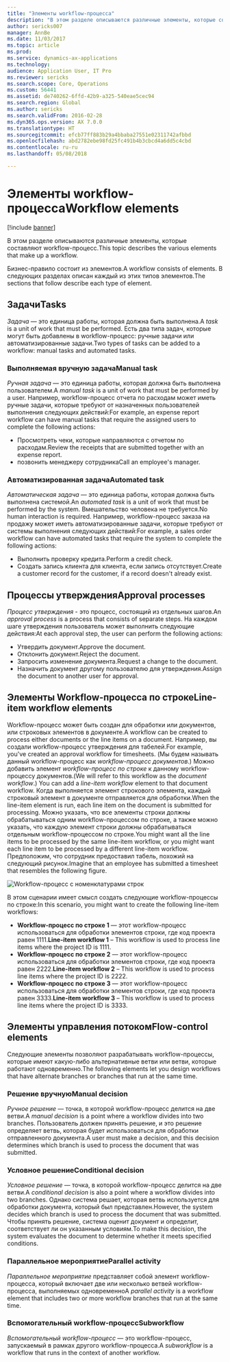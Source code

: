```yaml
---
title: "Элементы workflow-процесса"
description: "В этом разделе описываются различные элементы, которые составляют workflow-процесс."
author: sericks007
manager: AnnBe
ms.date: 11/03/2017
ms.topic: article
ms.prod: 
ms.service: dynamics-ax-applications
ms.technology: 
audience: Application User, IT Pro
ms.reviewer: sericks
ms.search.scope: Core, Operations
ms.custom: 56441
ms.assetid: de740262-6ffd-42b9-a325-540eae5cec94
ms.search.region: Global
ms.author: sericks
ms.search.validFrom: 2016-02-28
ms.dyn365.ops.version: AX 7.0.0
ms.translationtype: HT
ms.sourcegitcommit: efcb77ff883b29a4bbaba27551e02311742afbbd
ms.openlocfilehash: abd2782ebe98fd25fc491b4b3cbcd4a6dd5c4cbd
ms.contentlocale: ru-ru
ms.lasthandoff: 05/08/2018

---
```


# <a name="workflow-elements"></a><span data-ttu-id="41f73-103">Элементы workflow-процесса</span><span class="sxs-lookup"><span data-stu-id="41f73-103">Workflow elements</span></span>

[!include [banner](../includes/banner.md)]

<span data-ttu-id="41f73-104">В этом разделе описываются различные элементы, которые составляют workflow-процесс.</span><span class="sxs-lookup"><span data-stu-id="41f73-104">This topic describes the various elements that make up a workflow.</span></span>

<span data-ttu-id="41f73-105">Бизнес-правило состоит из элементов.</span><span class="sxs-lookup"><span data-stu-id="41f73-105">A workflow consists of elements.</span></span> <span data-ttu-id="41f73-106">В следующих разделах описан каждый из этих типов элементов.</span><span class="sxs-lookup"><span data-stu-id="41f73-106">The sections that follow describe each type of element.</span></span>

## <a name="tasks"></a><span data-ttu-id="41f73-107">Задачи</span><span class="sxs-lookup"><span data-stu-id="41f73-107">Tasks</span></span>
<span data-ttu-id="41f73-108">*Задача* — это единица работы, которая должна быть выполнена.</span><span class="sxs-lookup"><span data-stu-id="41f73-108">A *task* is a unit of work that must be performed.</span></span> <span data-ttu-id="41f73-109">Есть два типа задач, которые могут быть добавлены в workflow-процесс: ручные задачи или автоматизированные задачи.</span><span class="sxs-lookup"><span data-stu-id="41f73-109">Two types of tasks can be added to a workflow: manual tasks and automated tasks.</span></span>

### <a name="manual-task"></a><span data-ttu-id="41f73-110">Выполняемая вручную задача</span><span class="sxs-lookup"><span data-stu-id="41f73-110">Manual task</span></span>

<span data-ttu-id="41f73-111">*Ручная задача* — это единица работы, которая должна быть выполнена пользователем.</span><span class="sxs-lookup"><span data-stu-id="41f73-111">A *manual task* is a unit of work that must be performed by a user.</span></span> <span data-ttu-id="41f73-112">Например, workflow-процесс отчета по расходам может иметь ручные задачи, которые требуют от назначенных пользователей выполнения следующих действий:</span><span class="sxs-lookup"><span data-stu-id="41f73-112">For example, an expense report workflow can have manual tasks that require the assigned users to complete the following actions:</span></span>

-   <span data-ttu-id="41f73-113">Просмотреть чеки, которые направляются с отчетом по расходам.</span><span class="sxs-lookup"><span data-stu-id="41f73-113">Review the receipts that are submitted together with an expense report.</span></span>
-   <span data-ttu-id="41f73-114">позвонить менеджеру сотрудника</span><span class="sxs-lookup"><span data-stu-id="41f73-114">Call an employee's manager.</span></span>

### <a name="automated-task"></a><span data-ttu-id="41f73-115">Автоматизированная задача</span><span class="sxs-lookup"><span data-stu-id="41f73-115">Automated task</span></span>

<span data-ttu-id="41f73-116">*Автоматическая задача* — это единица работы, которая должна быть выполнена системой.</span><span class="sxs-lookup"><span data-stu-id="41f73-116">An *automated task* is a unit of work that must be performed by the system.</span></span> <span data-ttu-id="41f73-117">Вмешательство человека не требуется.</span><span class="sxs-lookup"><span data-stu-id="41f73-117">No human interaction is required.</span></span> <span data-ttu-id="41f73-118">Например, workflow-процесс заказа на продажу может иметь автоматизированные задачи, которые требуют от системы выполнения следующих действий:</span><span class="sxs-lookup"><span data-stu-id="41f73-118">For example, a sales order workflow can have automated tasks that require the system to complete the following actions:</span></span>

-   <span data-ttu-id="41f73-119">Выполнить проверку кредита.</span><span class="sxs-lookup"><span data-stu-id="41f73-119">Perform a credit check.</span></span>
-   <span data-ttu-id="41f73-120">Создать запись клиента для клиента, если запись отсутствует.</span><span class="sxs-lookup"><span data-stu-id="41f73-120">Create a customer record for the customer, if a record doesn't already exist.</span></span>

## <a name="approval-processes"></a><span data-ttu-id="41f73-121">Процессы утверждения</span><span class="sxs-lookup"><span data-stu-id="41f73-121">Approval processes</span></span>
<span data-ttu-id="41f73-122">*Процесс утверждения* - это процесс, состоящий из отдельных шагов.</span><span class="sxs-lookup"><span data-stu-id="41f73-122">An *approval process* is a process that consists of separate steps.</span></span> <span data-ttu-id="41f73-123">На каждом шаге утверждения пользователь может выполнить следующие действия:</span><span class="sxs-lookup"><span data-stu-id="41f73-123">At each approval step, the user can perform the following actions:</span></span>

-   <span data-ttu-id="41f73-124">Утвердить документ.</span><span class="sxs-lookup"><span data-stu-id="41f73-124">Approve the document.</span></span>
-   <span data-ttu-id="41f73-125">Отклонить документ.</span><span class="sxs-lookup"><span data-stu-id="41f73-125">Reject the document.</span></span>
-   <span data-ttu-id="41f73-126">Запросить изменение документа.</span><span class="sxs-lookup"><span data-stu-id="41f73-126">Request a change to the document.</span></span>
-   <span data-ttu-id="41f73-127">Назначить документ другому пользователю для утверждения.</span><span class="sxs-lookup"><span data-stu-id="41f73-127">Assign the document to another user for approval.</span></span>

## <a name="line-item-workflow-elements"></a><span data-ttu-id="41f73-128">Элементы Workflow-процесса по строке</span><span class="sxs-lookup"><span data-stu-id="41f73-128">Line-item workflow elements</span></span>
<span data-ttu-id="41f73-129">Workflow-процесс может быть создан для обработки или документов, или строковых элементов в документе.</span><span class="sxs-lookup"><span data-stu-id="41f73-129">A workflow can be created to process either documents or the line items on a document.</span></span> <span data-ttu-id="41f73-130">Например, вы создали workflow-процесс утверждения для табелей.</span><span class="sxs-lookup"><span data-stu-id="41f73-130">For example, you've created an approval workflow for timesheets.</span></span> <span data-ttu-id="41f73-131">(Мы будем называть данный workflow-процесс как *workflow-процесс документов*.) Можно добавить элемент *workflow-процесс по строке* к данному workflow-процессу документов.</span><span class="sxs-lookup"><span data-stu-id="41f73-131">(We will refer to this workflow as the *document workflow*.) You can add a *line-item workflow* element to that document workflow.</span></span> <span data-ttu-id="41f73-132">Когда выполняется элемент строкового элемента, каждый строковый элемент в документе отправляется для обработки.</span><span class="sxs-lookup"><span data-stu-id="41f73-132">When the line-item element is run, each line item on the document is submitted for processing.</span></span> <span data-ttu-id="41f73-133">Можно указать, что все элементы строки должны обрабатываться одним workflow-процессом по строке, а также можно указать, что каждую элемент строки должны обрабатываться отдельным workflow-процессом по строке.</span><span class="sxs-lookup"><span data-stu-id="41f73-133">You might want all the line items to be processed by the same line-item workflow, or you might want each line item to be processed by a different line-item workflow.</span></span> <span data-ttu-id="41f73-134">Предположим, что сотрудник предоставил табель, похожий на следующий рисунок.</span><span class="sxs-lookup"><span data-stu-id="41f73-134">Imagine that an employee has submitted a timesheet that resembles the following figure.</span></span>

![Workflow-процесс с номенклатурами строк](./media/workflow_lineitemworkflow.gif) 

<span data-ttu-id="41f73-136">В этом сценарии имеет смысл создать следующие workflow-процессы по строке:</span><span class="sxs-lookup"><span data-stu-id="41f73-136">In this scenario, you might want to create the following line-item workflows:</span></span>

-   <span data-ttu-id="41f73-137">**Workflow-процесс по строке 1** — этот workflow-процесс использоваться для обработки элементов строки, где код проекта равен 1111.</span><span class="sxs-lookup"><span data-stu-id="41f73-137">**Line-item workflow 1** – This workflow is used to process line items where the project ID is 1111.</span></span>
-   <span data-ttu-id="41f73-138">**Workflow-процесс по строке 2** — этот workflow-процесс использоваться для обработки элементов строки, где код проекта равен 2222.</span><span class="sxs-lookup"><span data-stu-id="41f73-138">**Line-item workflow 2** – This workflow is used to process line items where the project ID is 2222.</span></span>
-   <span data-ttu-id="41f73-139">**Workflow-процесс по строке 3** — этот workflow-процесс использоваться для обработки элементов строки, где код проекта равен 3333.</span><span class="sxs-lookup"><span data-stu-id="41f73-139">**Line-item workflow 3** – This workflow is used to process line items where the project ID is 3333.</span></span>

## <a name="flow-control-elements"></a><span data-ttu-id="41f73-140">Элементы управления потоком</span><span class="sxs-lookup"><span data-stu-id="41f73-140">Flow-control elements</span></span>
<span data-ttu-id="41f73-141">Следующие элементы позволяют разрабатывать workflow-процессы, которые имеют какую-либо альтернативные ветви или ветви, которые работают одновременно.</span><span class="sxs-lookup"><span data-stu-id="41f73-141">The following elements let you design workflows that have alternate branches or branches that run at the same time.</span></span>

### <a name="manual-decision"></a><span data-ttu-id="41f73-142">Решение вручную</span><span class="sxs-lookup"><span data-stu-id="41f73-142">Manual decision</span></span>

<span data-ttu-id="41f73-143">*Ручное решение* — точка, в которой workflow-процесс делится на две ветви.</span><span class="sxs-lookup"><span data-stu-id="41f73-143">A *manual decision* is a point where a workflow divides into two branches.</span></span> <span data-ttu-id="41f73-144">Пользователь должен принять решение, и это решение определяет ветвь, которая будет использоваться для обработки отправленного документа.</span><span class="sxs-lookup"><span data-stu-id="41f73-144">A user must make a decision, and this decision determines which branch is used to process the document that was submitted.</span></span>

### <a name="conditional-decision"></a><span data-ttu-id="41f73-145">Условное решение</span><span class="sxs-lookup"><span data-stu-id="41f73-145">Conditional decision</span></span>

<span data-ttu-id="41f73-146">*Условное решение* — точка, в которой workflow-процесс делится на две ветви.</span><span class="sxs-lookup"><span data-stu-id="41f73-146">A *conditional decision* is also a point where a workflow divides into two branches.</span></span> <span data-ttu-id="41f73-147">Однако система решает, которая ветвь используется для обработки документа, который был представлен.</span><span class="sxs-lookup"><span data-stu-id="41f73-147">However, the system decides which branch is used to process the document that was submitted.</span></span> <span data-ttu-id="41f73-148">Чтобы принять решение, система оценит документ и определит, соответствует ли он указанным условиям.</span><span class="sxs-lookup"><span data-stu-id="41f73-148">To make this decision, the system evaluates the document to determine whether it meets specified conditions.</span></span>

### <a name="parallel-activity"></a><span data-ttu-id="41f73-149">Параллельное мероприятие</span><span class="sxs-lookup"><span data-stu-id="41f73-149">Parallel activity</span></span>

<span data-ttu-id="41f73-150">*Параллельное мероприятие* представляет собой элемент workflow-процесса, который включает две или несколько ветвей workflow-процесса, выполняемых одновременно</span><span class="sxs-lookup"><span data-stu-id="41f73-150">A *parallel activity* is a workflow element that includes two or more workflow branches that run at the same time.</span></span>

### <a name="subworkflow"></a><span data-ttu-id="41f73-151">Вспомогательный workflow-процесс</span><span class="sxs-lookup"><span data-stu-id="41f73-151">Subworkflow</span></span>

<span data-ttu-id="41f73-152">*Вспомогательный workflow-процесс* — это workflow-процесс, запускаемый в рамках другого workflow-процесса.</span><span class="sxs-lookup"><span data-stu-id="41f73-152">A *subworkflow* is a workflow that runs in the context of another workflow.</span></span>




